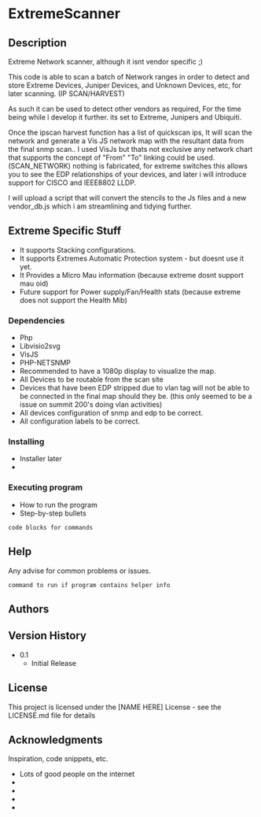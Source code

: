 # ExtremeScanner

## Description
Extreme Network scanner, although it isnt vendor specific ;)


This code is able to scan a batch of Network ranges in order to detect and store Extreme Devices, Juniper Devices, and Unknown Devices, etc, for later scanning.
(IP SCAN/HARVEST)

As such it can be used to detect other vendors as required, For the time being while i develop it further. its set to Extreme, Junipers and Ubiquiti.

Once the ipscan harvest function has a list of quickscan ips, It will scan the network and generate a Vis JS network map with the resultant data from the final snmp scan.. I used VisJs but thats not exclusive any network chart that supports the concept of "From" "To" linking could be used.
(SCAN_NETWORK)
nothing is fabricated, for extreme switches this allows you to see the EDP relationships of your devices, and later i will introduce support for CISCO and IEEE8802 LLDP.

I will upload a script that will convert the stencils to the Js files and a new vendor_db.js which i am streamlining and tidying further.


## Extreme Specific Stuff
* It supports Stacking configurations. 
* It supports Extremes Automatic Protection system - but doesnt use it yet.
* It Provides a Micro Mau information (because extreme dosnt support mau oid)
* Future support for Power supply/Fan/Health stats (because extreme does not support the Health Mib)

### Dependencies

* Php
* Libvisio2svg
* VisJS
* PHP-NETSNMP
* Recommended to have a 1080p display to visualize the map.
* All Devices to be routable from the scan site
* Devices that have been EDP stripped due to vlan tag will not be able to be connected in the final map should they be. (this only seemed to be a issue on summit 200's doing vlan activities)
* All devices configuration of snmp and edp to be correct.
* All configuration labels to be correct.

### Installing

* Installer later
*

### Executing program

* How to run the program
* Step-by-step bullets
```
code blocks for commands
```

## Help

Any advise for common problems or issues.
```
command to run if program contains helper info
```

## Authors

## Version History

* 0.1
    * Initial Release

## License

This project is licensed under the [NAME HERE] License - see the LICENSE.md file for details

## Acknowledgments

Inspiration, code snippets, etc.
* Lots of good people on the internet
* 
* 
* 
* 



